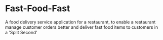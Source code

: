 # Fast-Food-Fast
A food delivery service application for a restaurant, to enable a restaurant manage customer orders better and deliver fast food items to customers in a 'Split Second'
